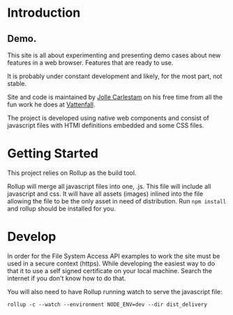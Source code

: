 # Introduction

## Demo.

This site is all about experimenting and presenting demo cases about new features in a web browser. Features that are ready to use.

It is probably under constant development and likely, for the most part, not stable.

Site and code is maintained by [Jolle Carlestam](jolle.carlestam@sogeti.se) on his free time from all the fun work he does at [Vattenfall](https://vattenfall.se).

The project is developed using native web components and consist of javascript files with HTMl definitions embedded and some CSS files.

# Getting Started

This project relies on Rollup as the build tool.

Rollup will merge all javascript files into one, .js. This file will include all javascript and css. It will have all assets (images) inlined into the file allowing the file to be the only asset in need of distribution.
Run `npm install` and rollup should be installed for you.

# Develop

In order for the File System Access API examples to work the site must be used in a secure context (https).
While developing the easiest way to do that it to use a self signed certificate on your local machine.
Search the internet if you don't know how to do that.

You will also need to have Rollup running watch to serve the javascript file:

`rollup -c --watch --environment NODE_ENV=dev --dir dist_delivery`
